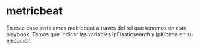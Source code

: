 # metricbeat
En este caso instalamos metricbeat a través del rol que tenemos en este playbook. 
Temos que indicar las variables IpElasticsearch y IpKibana en su ejecución.

